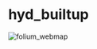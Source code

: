 # hyd_builtup

![folium_webmap](https://github.com/SachinGautam7/hyd_builtup/tree/4ac93236b6546304a2b484a715bd69e304484a8e/screenshots/folium_webmap.jpg)
